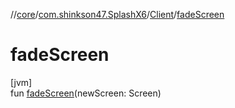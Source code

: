 //[core](../../../index.md)/[com.shinkson47.SplashX6](../index.md)/[Client](index.md)/[fadeScreen](fade-screen.md)

# fadeScreen

[jvm]\
fun [fadeScreen](fade-screen.md)(newScreen: Screen)
